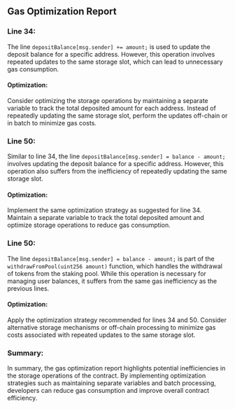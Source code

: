 ## Gas Optimization Report

### Line 34:
The line `depositBalance[msg.sender] += amount;` is used to update the deposit balance for a specific address. However, this operation involves repeated updates to the same storage slot, which can lead to unnecessary gas consumption.

#### Optimization:
Consider optimizing the storage operations by maintaining a separate variable to track the total deposited amount for each address. Instead of repeatedly updating the same storage slot, perform the updates off-chain or in batch to minimize gas costs.

### Line 50:
Similar to line 34, the line `depositBalance[msg.sender] = balance - amount;` involves updating the deposit balance for a specific address. However, this operation also suffers from the inefficiency of repeatedly updating the same storage slot.

#### Optimization:
Implement the same optimization strategy as suggested for line 34. Maintain a separate variable to track the total deposited amount and optimize storage operations to reduce gas consumption.

### Line 50:
The line `depositBalance[msg.sender] = balance - amount;` is part of the `withdrawFromPool(uint256 amount)` function, which handles the withdrawal of tokens from the staking pool. While this operation is necessary for managing user balances, it suffers from the same gas inefficiency as the previous lines.

#### Optimization:
Apply the optimization strategy recommended for lines 34 and 50. Consider alternative storage mechanisms or off-chain processing to minimize gas costs associated with repeated updates to the same storage slot.

### Summary:
In summary, the gas optimization report highlights potential inefficiencies in the storage operations of the contract. By implementing optimization strategies such as maintaining separate variables and batch processing, developers can reduce gas consumption and improve overall contract efficiency.
